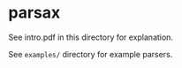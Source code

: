 # parsax

See intro.pdf in this directory for explanation.

See `examples/` directory for example parsers.
